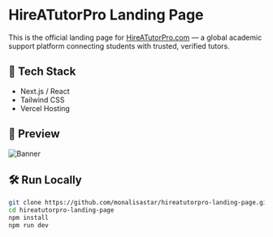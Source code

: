 # HireATutorPro Landing Page

This is the official landing page for [HireATutorPro.com](https://hireatutorpro.com) — a global academic support platform connecting students with trusted, verified tutors.

## 🚀 Tech Stack

- Next.js / React
- Tailwind CSS
- Vercel Hosting

## 📸 Preview

![Banner](./hireatutorpro-banner.png)


## 🛠️ Run Locally

```bash
git clone https://github.com/monalisastar/hireatutorpro-landing-page.git
cd hireatutorpro-landing-page
npm install
npm run dev
